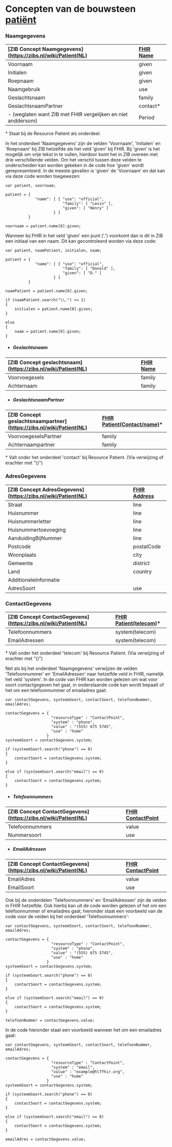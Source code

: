 # Concepten van de bouwsteen [patiënt](/bouwsteen/patient/bouwsteen-patient.md)

### Naamgegevens

| [ZIB Concept Naamgegevens](https://zibs.nl/wiki/Patient(NL) | [FHIR Name](https://www.hl7.org/fhir/datatypes.html#HumanName) |
| :--- | :--- |
| Voornaam | given |
| Initialen | given |
| Roepnaam | given |
| Naamgebruik | use |
| Geslachtsnaam | family |
| GeslachtsnaamPartner | contact\* |
| - \(weglaten want ZIB met FHIR vergelijken en niet anddersom\) | Period |

\* Staat bij de Resource Patient als onderdeel.

In het onderdeel 'Naamgegevens' zijn de velden 'Voornaam', 'Initialen' en 'Roepnaam' bij ZIB hetzelfde als het veld 'given' bij FHIR. Bij 'given' is het mogelijk om vrije tekst in te vullen, hierdoor komt het in ZIB overeen met drie verschillende velden. Om het verschil tussen deze velden te onderscheiden kan worden gekeken in de code hoe 'given' wordt gerepresenteerd. In de meeste gevallen is 'given' de 'Voornaam' en dat kan via deze code worden toegewezen:

```
var patient, voornaam;

patient = {
             "name": [ { "use": "official",
                         "family": [ "Levin" ],
                         "given": [ "Henry" ]
                     } ]
          }

voornaam = patient.name[0].given;
```

Wanneer bij FHIR in het veld 'given' een punt \('.'\) voorkomt dan is dit in ZIB een initiaal van een naam. Dit kan gecontroleerd worden via deze code:

```
var patient, naamPatient, initialen, naam;

patient = {
             "name": [ { "use": "official",
                         "family": [ "Donald" ],
                         "given": [ "D." ]
                     } ]
          }

naamPatient = patient.name[0].given;
          
if (naamPatient.search("\\.") >= 1)
{
    initialen = patient.name[0].given;
}

else
{
    naam = patient.name[0].given;
}
```


* ##### Geslachtsnaam

| [ZIB Concept geslachtsnaam](https://zibs.nl/wiki/Patient(NL) | [FHIR Name](https://www.hl7.org/fhir/datatypes.html#HumanName) |
| :--- | :--- |
| Voorvoegesels | family |
| Achternaam | family |

* ##### GeslachtsnaamPartner

| [ZIB Concept geslachtsnaampartner](https://zibs.nl/wiki/Patient(NL) | [FHIR Patient\(Contact/name\)](https://www.hl7.org/fhir/datatypes.html#HumanName)\* |
| :--- | :--- |
| VoorvoegeselsPartner | family |
| Achternaampartner | family |

\* Valt onder het onderdeel 'contact' bij Resource Patient. \(Via verwijzing of erachter met "\(\)"\)

### AdresGegevens

| [ZIB Concept AdresGegevens](https://zibs.nl/wiki/Patient(NL) | [FHIR Address](https://www.hl7.org/fhir/datatypes.html#Address) |
| :--- | :--- |
| Straat | line |
| Huisnummer | line |
| Huisnummerletter | line |
| Huisnummertoevoeging | line |
| AanduidingBijNummer | line |
| Postcode | postalCode |
| Woonplaats | city |
| Gemeente | district |
| Land | country |
| AdditioneleInformatie |  |
| AdresSoort | use |

### ContactGegevens

| [ZIB Concept ContactGegevens](https://zibs.nl/wiki/Patient(NL) | [FHIR Patient\(telecom\)](https://www.hl7.org/fhir/datatypes.html#HumanName)\* |
| :--- | :--- |
| Telefoonnummers | system(telecom) |
| EmailAdressen | system(telecom) |

\* Valt onder het onderdeel 'telecom' bij Resource Patient. \(Via verwijzing of erachter met "\(\)"\)

Net als bij het onderdeel 'Naamgegevens' verwijzen de velden 'Telefoonnummer' en 'EmailAdressen' naar hetzelfde veld in FHIR, namelijk het veld 'system'. In de code van FHIR kan worden gelezen om wat voor soort contactgegeven het gaat, in onderstaande code kan wordt bepaalt of het om een telefoonnummer of emailadres gaat:

```
var contactGegevens, systeemSoort, contactSoort, telefoonNummer, emailAdres;

contactGegevens = {
                    "resourceType" : "ContactPoint",
                    "system" : "phone",
                    "value" : "(555) 675 5745",
                    "use" : "home"
                  }
systeemSoort = contactGegevens.system;

if (systeemSoort.search("phone") == 0)
{
    contactSoort = contactGegevens.system;
}

else if (systeemSoort.search("email") == 0)
{
    contactSoort = contactGegevens.system;
}
```

* ##### Telefoonnummers

| [ZIB Concept ContactGegevens](https://zibs.nl/wiki/Patient(NL) | [FHIR ContactPoint](https://www.hl7.org/fhir/datatypes.html#ContactPoint) |
| :--- | :--- |
| Telefoonnummers | value |
| Nummersoort | use |

* ##### EmailAdressen

| [ZIB Concept ContactGegevens](https://zibs.nl/wiki/Patient(NL) | [FHIR ContactPoint](https://www.hl7.org/fhir/datatypes.html#ContactPoint) |
| :--- | :--- |
| EmailAdres | value |
| EmailSoort | use |

Ook bij de onderdelen 'Telefoonnummers' en 'EmailAdressen' zijn de velden in FHIR hetzelfde. Ook hierbij kan uit de code worden gelezen of het om een telefoonnummer of emailadres gaat, hieronder staat een voorbeeld van de code voor de velden bij het onderdeel 'Telefoonnummers':

```
var contactGegevens, systeemSoort, contactSoort, telefoonNummer, emailAdres;

contactGegevens = {
                    "resourceType" : "ContactPoint",
                    "system" : "phone",
                    "value" : "(555) 675 5745",
                    "use" : "home"
                  }
systeemSoort = contactGegevens.system;

if (systeemSoort.search("phone") == 0)
{
    contactSoort = contactGegevens.system;
}

else if (systeemSoort.search("email") == 0)
{
    contactSoort = contactGegevens.system;
}

telefoonNummer = contactGegevens.value;
```

In de code hieronder staat een voorbeeld wanneer het om een emailadres gaat:

```
var contactGegevens, systeemSoort, contactSoort, telefoonNummer, emailAdres;

contactGegevens = {
                    "resourceType" : "ContactPoint",
                    "system" : "email",
                    "value" : "example@hl7fhir.org",
                    "use" : "home"
                  }
systeemSoort = contactGegevens.system;

if (systeemSoort.search("phone") == 0)
{
    contactSoort = contactGegevens.system;
}

else if (systeemSoort.search("email") == 0)
{
    contactSoort = contactGegevens.system;
}

emailAdres = contactGegevens.value;
```

